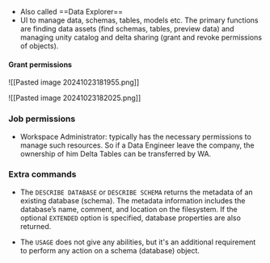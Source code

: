 + Also called ==Data Explorer==
+ UI to manage data, schemas, tables, models etc. The primary functions are finding data assets (find schemas, tables, preview data) and managing unity catalog and delta sharing (grant and revoke permissions of objects).

#### Grant permissions 
![[Pasted image 20241023181955.png]]

![[Pasted image 20241023182025.png]]


### Job permissions
+ Workspace Administrator: typically has the necessary permissions to manage such resources. So if a Data Engineer leave the company, the ownership of him Delta Tables can be transferred by WA.
### Extra commands 

* The `DESCRIBE DATABASE` or `DESCRIBE SCHEMA` returns the metadata of an existing database (schema). The metadata information includes the database’s name, comment, and location on the filesystem. If the optional `EXTENDED` option is specified, database properties are also returned.

* The `USAGE` does not give any abilities, but it's an additional requirement to perform any action on a schema (database) object.

